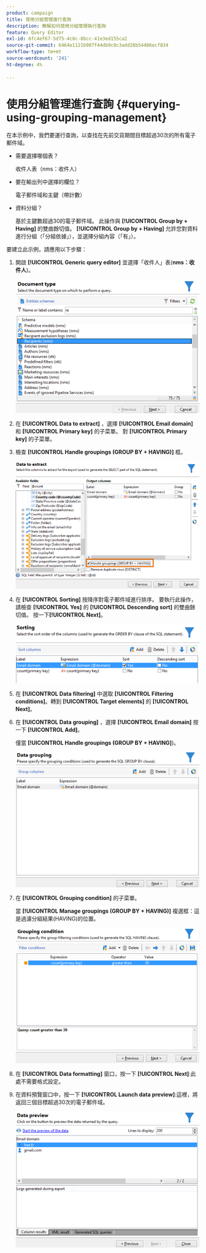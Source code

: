```yaml
---
product: campaign
title: 使用分組管理進行查詢
description: 瞭解如何使用分組管理執行查詢
feature: Query Editor
exl-id: 6fc4ef67-5d75-4c8c-8bcc-41e3ed155ca2
source-git-commit: 6464e1121b907f44db9c0c3add28b54486ecf834
workflow-type: tm+mt
source-wordcount: '241'
ht-degree: 4%

---
```


# 使用分組管理進行查詢 {#querying-using-grouping-management}



在本示例中，我們要運行查詢，以查找在先前交貨期間目標超過30次的所有電子郵件域。

* 需要選擇哪個表？

   收件人表（nms：收件人）

* 要在輸出列中選擇的欄位？

   電子郵件域和主鍵（帶計數）

* 資料分組？

   基於主鍵數超過30的電子郵件域。 此操作與 **[!UICONTROL Group by + Having]** 的雙曲餘切值。 **[!UICONTROL Group by + Having]** 允許您對資料進行分組（「分組依據」），並選擇分組內容（「有」）。

要建立此示例，請應用以下步驟：

1. 開啟 **[!UICONTROL Generic query editor]** 並選擇「收件人」表(**nms：收件人**)。

   ![](assets/query_editor_02.png)

1. 在 **[!UICONTROL Data to extract]** ，選擇 **[!UICONTROL Email domain]** 和 **[!UICONTROL Primary key]** 的子菜單。 對 **[!UICONTROL Primary key]** 的子菜單。

1. 檢查 **[!UICONTROL Handle groupings (GROUP BY + HAVING)]** 框。

   ![](assets/query_editor_nveau_29.png)

1. 在 **[!UICONTROL Sorting]** 按降序對電子郵件域進行排序。 要執行此操作，請檢查 **[!UICONTROL Yes]** 的 **[!UICONTROL Descending sort]** 的雙曲餘切值。 按一下&#x200B;**[!UICONTROL Next]**。

   ![](assets/query_editor_nveau_70.png)

1. 在 **[!UICONTROL Data filtering]** 中選取 **[!UICONTROL Filtering conditions]**。轉到 **[!UICONTROL Target elements]** 的 **[!UICONTROL Next]**。
1. 在 **[!UICONTROL Data grouping]** ，選擇 **[!UICONTROL Email domain]** 按一下 **[!UICONTROL Add]**。

   僅當 **[!UICONTROL Handle groupings (GROUP BY + HAVING]**)。

   ![](assets/query_editor_blocklist_04.png)

1. 在 **[!UICONTROL Grouping condition]** 的子菜單。

   當 **[!UICONTROL Manage groupings (GROUP BY + HAVING)]** 複選框：這是過濾分組結果(HAVING)的位置。

   ![](assets/query_editor_blocklist_05.png)

1. 在 **[!UICONTROL Data formatting]** 窗口，按一下 **[!UICONTROL Next]**:此處不需要格式設定。
1. 在資料預覽窗口中，按一下 **[!UICONTROL Launch data preview]**:這裡，將返回三個目標超過30次的電子郵件域。

   ![](assets/query_editor_blocklist_06.png)
